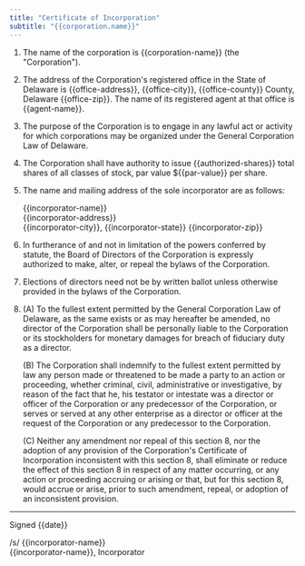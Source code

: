```yaml
---
title: "Certificate of Incorporation"
subtitle: "{{corporation.name}}"
---
```


1. The name of the corporation is {{corporation-name}} (the "Corporation").

    <!--- DGCL 102(a)(1): corporation name -->

2. The address of the Corporation's registered office in the State of Delaware is {{office-address}}, {{office-city}}, {{office-county}} County, Delaware {{office-zip}}. The name of its registered agent at that office is {{agent-name}}.

    <!--- DGCL 102(a)(2): address and name of registered corporate agent -->

    <!--- DGCL 131(c): street, number, city, county and postal code -->

3. The purpose of the Corporation is to engage in any lawful act or activity for which corporations may be organized under the General Corporation Law of Delaware.

    <!--- DGCL 102(a)(3): address and name of registered corporate agent -->

4. The Corporation shall have authority to issue {{authorized-shares}} total shares of all classes of stock, par value ${{par-value}} per share.

    <!--- DGCL 102(a)(4): the total number of shares of stock which the corporation shall have authority to issue -->

    <!--- DGCL 102(a)(4): the par value of each of such shares -->

5. The name and mailing address of the sole incorporator are as follows:

    {{incorporator-name}}  
    {{incorporator-address}}  
    {{incorporator-city}}, {{incorporator-state}} {{incorporator-zip}}
 
    <!--- DGCL 102(a)(5): name and mailing address of the incorporator or incorporators -->

    <!--- DGCL 102(b)(5): provision limiting the duration of the corporation's existence ... otherwise ... perpetual -->

6. In furtherance of and not in limitation of the powers conferred by statute, the Board of Directors of the Corporation is expressly authorized to make, alter, or repeal the bylaws of the Corporation.

7. Elections of directors need not be by written ballot unless otherwise provided in the bylaws of the Corporation.

    <!-- DGCL 141(a): The business and affairs of the Corporation shall be managed by or under the direction of the Board of Directors, except ... certificate of incorporation ... -->

8.  (A) To the fullest extent permitted by the General Corporation Law of Delaware, as the same exists or as may hereafter be amended, no director of the Corporation shall be personally liable to the Corporation or its stockholders for monetary damages for breach of fiduciary duty as a director.

    (B) The Corporation shall indemnify to the fullest extent permitted by law any person made or threatened to be made a party to an action or proceeding, whether criminal, civil, administrative or investigative, by reason of the fact that he, his testator or intestate was a director or officer of the Corporation or any predecessor of the Corporation, or serves or served at any other enterprise as a director or officer at the request of the Corporation or any predecessor to the Corporation.

    (C) Neither any amendment nor repeal of this section 8, nor the adoption of any provision of the Corporation's Certificate of Incorporation inconsistent with this section 8, shall eliminate or reduce the effect of this section 8 in respect of any matter occurring, or any action or proceeding accruing or arising or that, but for this section 8, would accrue or arise, prior to such amendment, repeal, or adoption of an inconsistent provision.

    <!--- DGCL 102(b)(7) -->

---

Signed {{date}}

/s/ {{incorporator-name}}  
{{incorporator-name}}, Incorporator
